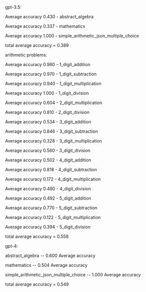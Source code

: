 gpt-3.5:

Average accuracy 0.430 - abstract_algebra

Average accuracy 0.337 - mathematics

Average accuracy 1.000 - simple_arithmetic_json_multiple_choice

total average accuracy = 0.389

arithmetic problems:

Average accuracy 0.980 - 1_digit_addition

Average accuracy 0.970 - 1_digit_subtraction

Average accuracy 0.940 - 1_digit_multiplication

Average accuracy 1.000 - 1_digit_division

Average accuracy 0.604 - 2_digit_multiplication

Average accuracy 0.810 - 2_digit_division

Average accuracy 0.534 - 3_digit_addition

Average accuracy 0.846 - 3_digit_subtraction

Average accuracy 0.328 - 3_digit_multiplication

Average accuracy 0.560 - 3_digit_division

Average accuracy 0.502 - 4_digit_addition

Average accuracy 0.818 - 4_digit_subtraction

Average accuracy 0.172 - 4_digit_multiplication

Average accuracy 0.480 - 4_digit_division

Average accuracy 0.492 - 5_digit_addition

Average accuracy 0.770 - 5_digit_subtraction

Average accuracy 0.122 - 5_digit_multiplication

Average accuracy 0.394 - 5_digit_division

total average accuracy = 0.558

gpt-4:

abstract_algebra -- 0.600 Average accuracy

mathematics -- 0.504 Average accuracy

simple_arithmetic_json_multiple_choice -- 1.000 Average accuracy

total average accuracy = 0.549

